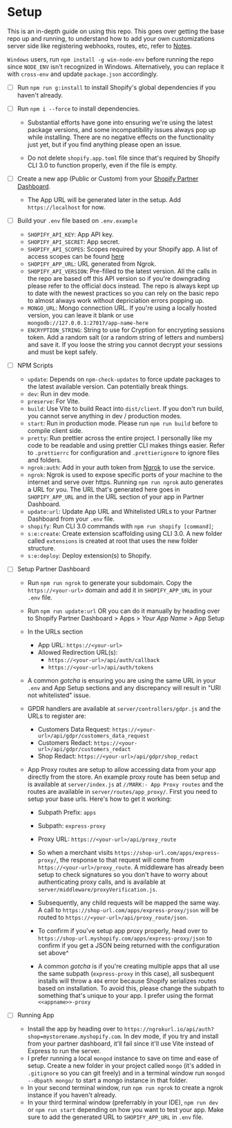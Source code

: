 # Setup

This is an in-depth guide on using this repo. This goes over getting the base repo up and running, to understand how to add your own customizations server side like registering webhooks, routes, etc, refer to [Notes](/docs/NOTES.md).

`Windows` users, run `npm install -g win-node-env` before running the repo since `NODE_ENV` isn't recognized in Windows. Alternatively, you can replace it with `cross-env` and update `package.json` accordingly.

- [ ] Run `npm run g:install` to install Shopify's global dependencies if you haven't already.
- [ ] Run `npm i --force` to install dependencies.

  - Substantial efforts have gone into ensuring we're using the latest package versions, and some incompatibility issues always pop up while installing. There are no negative effects on the functionality just yet, but if you find anything please open an issue.

  - Do not delete `shopify.app.toml` file since that's required by Shopify CLI 3.0 to function properly, even if the file is empty.

- [ ] Create a new app (Public or Custom) from your [Shopify Partner Dashboard](https://partners.shopify.com).

  - The App URL will be generated later in the setup. Add `https://localhost` for now.

- [ ] Build your `.env` file based on `.env.example`

  - `SHOPIFY_API_KEY`: App API key.
  - `SHOPIFY_API_SECRET`: App secret.
  - `SHOPIFY_API_SCOPES`: Scopes required by your Shopify app. A list of access scopes can be found [here](https://shopify.dev/api/usage/access-scopes)
  - `SHOPIFY_APP_URL`: URL generated from Ngrok.
  - `SHOPIFY_API_VERSION`: Pre-filled to the latest version. All the calls in the repo are based off this API version so if you're downgrading please refer to the official docs instead. The repo is always kept up to date with the newest practices so you can rely on the basic repo to almost always work without depriciation errors popping up.
  - `MONGO_URL`: Mongo connection URL. If you're using a locally hosted version, you can leave it blank or use `mongodb://127.0.0.1:27017/app-name-here`
  - `ENCRYPTION_STRING`: String to use for Cryption for encrypting sessions token. Add a random salt (or a random string of letters and numbers) and save it. If you loose the string you cannot decrypt your sessions and must be kept safely.

- [ ] NPM Scripts

  - `update`: Depends on `npm-check-updates` to force update packages to the latest available version. Can potentially break things.
  - `dev`: Run in dev mode.
  - `preserve`: For Vite.
  - `build`: Use Vite to build React into `dist/client`. If you don't run build, you cannot serve anything in dev / production modes.
  - `start`: Run in production mode. Please run `npm run build` before to compile client side.
  - `pretty`: Run prettier across the entire project. I personally like my code to be readable and using prettier CLI makes things easier. Refer to `.prettierrc` for configuration and `.prettierignore` to ignore files and folders.
  - `ngrok:auth`: Add in your auth token from [Ngrok](https://ngrok.com) to use the service.
  - `ngrok`: Ngrok is used to expose specific ports of your machine to the internet and serve over https. Running `npm run ngrok` auto generates a URL for you. The URL that's generated here goes in `SHOPIFY_APP_URL` and in the URL section of your app in Partner Dashboard.
  - `update:url`: Update App URL and Whitelisted URLs to your Partner Dashboard from your `.env` file.
  - `shopify`: Run CLI 3.0 commands with `npm run shopify [command]`;
  - `s:e:create`: Create extension scaffolding using CLI 3.0. A new folder called `extensions` is created at root that uses the new folder structure.
  - `s:e:deploy`: Deploy extension(s) to Shopify.

- [ ] Setup Partner Dashboard

  - Run `npm run ngrok` to generate your subdomain. Copy the `https://<your-url>` domain and add it in `SHOPIFY_APP_URL` in your `.env` file.
  - Run `npm run update:url` OR you can do it manually by heading over to Shopify Partner Dashboard > Apps > _Your App Name_ > App Setup
  - In the URLs section
    - App URL: `https://<your-url>`
    - Allowed Redirection URL(s):
      - `https://<your-url>/api/auth/callback`
      - `https://<your-url>/api/auth/tokens`
  - A common _gotcha_ is ensuring you are using the same URL in your `.env` and App Setup sections and any discrepancy will result in "URI not whitelisted" issue.
  - GPDR handlers are available at `server/controllers/gdpr.js` and the URLs to register are:
    - Customers Data Request: `https://<your-url>/api/gdpr/customers_data_request`
    - Customers Redact: `https://<your-url>/api/gdpr/customers_redact`
    - Shop Redact: `https://<your-url>/api/gdpr/shop_redact`
  - App Proxy routes are setup to allow accessing data from your app directly from the store. An example proxy route has been setup and is available at `server/index.js` at `//MARK:- App Proxy routes` and the routes are available in `server/routes/app_proxy/`. First you need to setup your base urls. Here's how to get it working:

    - Subpath Prefix: `apps`
    - Subpath: `express-proxy`
    - Proxy URL: `https://<your-url>/api/proxy_route`

    - So when a merchant visits `https://shop-url.com/apps/express-proxy/`, the response to that request will come from `https://<your-url>/proxy_route`. A middleware has already been setup to check signatures so you don't have to worry about authenticating proxy calls, and is available at `server/middleware/proxyVerification.js`.
    - Subsequently, any child requests will be mapped the same way. A call to `https://shop-url.com/apps/express-proxy/json` will be routed to `https://<your-url>/api/proxy_route/json`.
    - To confirm if you've setup app proxy properly, head over to `https://shop-url.myshopify.com/apps/express-proxy/json` to confirm if you get a JSON being returned with the configuration set above^
    - A common _gotcha_ is if you're creating multiple apps that all use the same subpath (`express-proxy` in this case), all susbequent installs will throw a `404` error because Shopify serializes routes based on installation. To avoid this, please change the subpath to something that's unique to your app. I prefer using the format `<<appname>>-proxy`

- [ ] Running App
  - Install the app by heading over to `https://ngrokurl.io/api/auth?shop=mystorename.myshopify.com`. In dev mode, if you try and install from your partner dashboard, it'll fail since it'll use Vite instead of Express to run the server.
  - I prefer running a local `mongod` instance to save on time and ease of setup. Create a new folder in your project called `mongo` (it's added in `.gitignore` so you can git freely) and in a terminal window run `mongod --dbpath mongo/` to start a mongo instance in that folder.
  - In your second terminal window, run `npm run ngrok` to create a ngrok instance if you haven't already.
  - In your third terminal window (preferrably in your IDE), `npm run dev` or `npm run start` depending on how you want to test your app. Make sure to add the generated URL to `SHOPIFY_APP_URL` in `.env` file.
